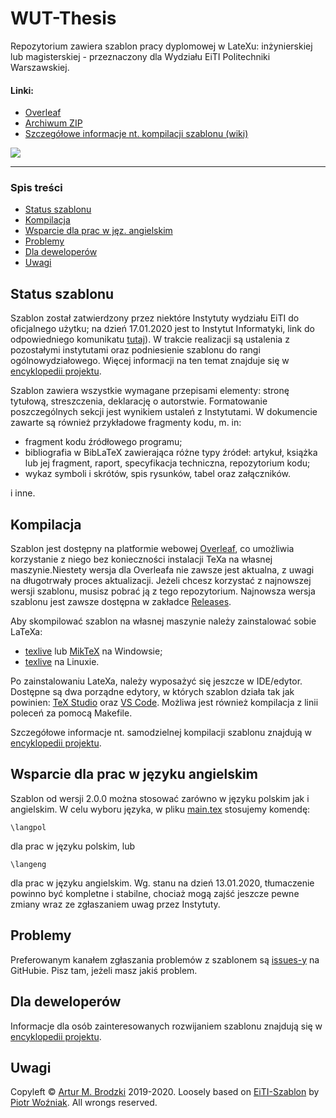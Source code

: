 # WUT-Thesis

Repozytorium zawiera szablon pracy dyplomowej w LateXu: inżynierskiej lub magisterskiej - przeznaczony dla Wydziału EiTI Politechniki Warszawskiej.

#### Linki:
[ref:overleaf]: https://www.overleaf.com/latex/templates/wut-thesis/vfvvdqztfqbt
[ref:current-zip]: https://github.com/ArturB/WUT-Thesis/releases/tag/2.1.0
[ref:alpha-zip]: https://github.com/ArturB/WUT-Thesis/releases/tag/2.1.0
[ref:poradnik-ii]: http://www.ii.pw.edu.pl/index.php/ii_pol/Instytut-Informatyki/Nauczanie/Poradnik-dyplomanta/Przygotowanie-pracy-dyplomowej
[ref:wiki]: https://github.com/ArturB/WUT-Thesis/wiki

[ref:main-tex]: https://github.com/ArturB/WUT-Thesis/blob/master/main.tex
[ref:releases-dir]: https://github.com/ArturB/WUT-Thesis/tree/master/releases

[ref:issues]: https://github.com/ArturB/WUT-Thesis/issues
[ref:releases]: https://github.com/ArturB/WUT-Thesis/releases

[ref:texlive]: https://www.tug.org/texlive/
[ref:miktex]: https://miktex.org/
[ref:texstudio]: https://www.texstudio.org/
[ref:vscode]: https://code.visualstudio.com/

* [Overleaf][ref:overleaf]
* [Archiwum ZIP][ref:releases]
* [Szczegółowe informacje nt. kompilacji szablonu (wiki)][ref:wiki]

![](https://i.imgur.com/yeeuWpC.png)

----
### Spis treści
* [Status szablonu](#status-szablonu)
* [Kompilacja](#kompilacja)
* [Wsparcie dla prac w jęz. angielskim](#wsparcie-dla-prac-w-języku-angielskim)
* [Problemy](#problemy)
* [Dla deweloperów](#dla-deweloperów)
* [Uwagi](#uwagi)

## Status szablonu
Szablon został zatwierdzony przez niektóre Instytuty wydziału EiTI do oficjalnego użytku; na dzień 17.01.2020 jest to Instytut Informatyki, link do odpowiedniego komunikatu [tutaj][ref:poradnik-ii]). W trakcie realizacji są ustalenia z pozostałymi instytutami oraz podniesienie szablonu do rangi ogólnowydziałowego. Więcej informacji na ten temat znajduje się w [encyklopedii projektu][ref:wiki]. 

Szablon zawiera wszystkie wymagane przepisami elementy: stronę tytułową, streszczenia, deklarację o autorstwie. Formatowanie poszczególnych sekcji jest wynikiem ustaleń z Instytutami. W dokumencie zawarte są również przykładowe fragmenty kodu, m. in:
- fragment kodu źródłowego programu;
- bibliografia w BibLaTeX zawierająca różne typy źródeł: artykuł, książka lub jej fragment, raport, specyfikacja techniczna, repozytorium kodu;
- wykaz symboli i skrótów, spis rysunków, tabel oraz załączników.

i inne. 

## Kompilacja
Szablon jest dostępny na platformie webowej [Overleaf][ref:overleaf], co umożliwia korzystanie z niego bez konieczności instalacji TeXa na własnej maszynie.Niestety wersja dla Overleafa nie zawsze jest aktualna, z uwagi na długotrwały proces aktualizacji. Jeżeli chcesz korzystać z najnowszej wersji szablonu, musisz pobrać ją z tego repozytorium. Najnowsza wersja szablonu jest zawsze dostępna w zakładce [Releases][ref:releases]. 

Aby skompilować szablon na własnej maszynie należy zainstalować sobie LaTeXa:
- [texlive][ref:texlive] lub [MikTeX][ref:miktex] na Windowsie;
- [texlive][ref:texlive] na Linuxie.

Po zainstalowaniu LateXa, należy wyposażyć się jeszcze w IDE/edytor. Dostępne są dwa porządne edytory, w których szablon działa tak jak powinien: [TeX Studio][ref:texstudio] oraz [VS Code][ref:vscode]. Możliwa jest również kompilacja z linii poleceń za pomocą Makefile.

Szczegółowe informacje nt. samodzielnej kompilacji szablonu znajdują w [encyklopedii projektu][ref:wiki]. 

## Wsparcie dla prac w języku angielskim
Szablon od wersji 2.0.0 można stosować zarówno w języku polskim jak i angielskim. W celu wyboru języka, w pliku [main.tex][ref:main-tex] stosujemy komendę:

```
\langpol
```

dla prac w języku polskim, lub

```
\langeng
```

dla prac w języku angielskim. Wg. stanu na dzień 13.01.2020, tłumaczenie powinno być kompletne i stabilne, chociaż mogą zajść jeszcze pewne zmiany wraz ze zgłaszaniem uwag przez Instytuty.

## Problemy
Preferowanym kanałem zgłaszania problemów z szablonem są [issues-y][ref:issues] na GitHubie. Pisz tam, jeżeli masz jakiś problem.

## Dla deweloperów
Informacje dla osób zainteresowanych rozwijaniem szablonu znajdują się w [encyklopedii projektu][ref:wiki]. 

## Uwagi
Copyleft © [Artur M. Brodzki](https://github.com/ArturB) 2019-2020. Loosely based on [EiTI-Szablon](https://github.com/pwozniak/EiTI-Szablon) by [Piotr Woźniak](https://github.com/pwozniak). All wrongs reserved. 
